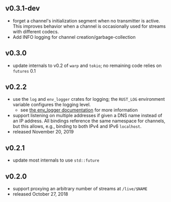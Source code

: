 ## v0.3.1-dev
- forget a channel's initialization segment when no transmitter is active. This improves behavior when a channel is occasionally used for streams with different codecs.
- Add INFO logging for channel creation/garbage-collection

## v0.3.0
- update internals to v0.2 of `warp` and `tokio`; no remaining code relies on `futures` 0.1

## v0.2.2
- use the `log` and `env_logger` crates for logging; the `RUST_LOG` environment variable configures the logging level.
  - see [the env_logger documentation](https://docs.rs/env_logger/*/env_logger/) for more information
- support listening on multiple addresses if given a DNS name instead of an IP address. All bindings reference the same namespace for channels, but this allows, e.g., binding to both IPv4 and IPv6 `localhost`.
- released November 20, 2019

## v0.2.1
- update most internals to use `std::future`

## v0.2.0
- support proxying an arbitrary number of streams at `/live/$NAME`
- released October 27, 2018
